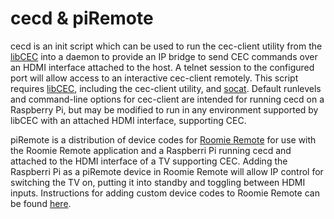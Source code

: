 cecd & piRemote
===============

cecd is an init script which can be used to run the cec-client utility from the
[libCEC][1] into a daemon to provide an IP bridge to send CEC commands over an
HDMI interface attached to the host. A telnet session to the configured port
will allow access to an interactive cec-client remotely. This script requires
[libCEC][1], including the cec-client utility, and [socat][2]. Default
runlevels and command-line options for cec-client are intended for running cecd
on a Raspberry Pi, but may be modified to run in any environment supported by
libCEC with an attached HDMI interface, supporting CEC.

piRemote is a distribution of device codes for [Roomie Remote][3] for use with
the Roomie Remote application and a Raspberri Pi running cecd and attached to
the HDMI interface of a TV supporting CEC. Adding the Raspberri Pi as a
piRemote device in Roomie Remote will allow IP control for switching the TV
on, putting it into standby and toggling between HDMI inputs. Instructions for
adding custom device codes to Roomie Remote can be found [here][4].

[1]: http://libcec.pulse-eight.com
[2]: http://freecode.com/projects/socat
[3]: http://www.roomieremote.com
[4]: http://www.roomieremote.com/support/#customDevice

